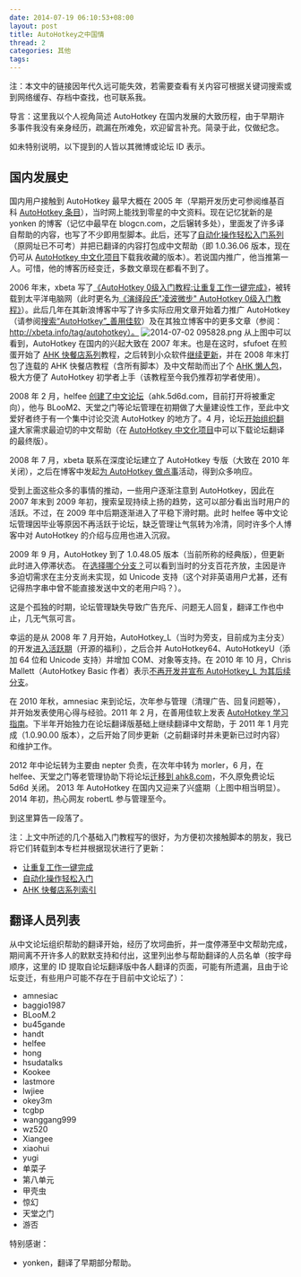 ```yaml
---
date: 2014-07-19 06:10:53+08:00
layout: post
title: AutoHotkey之中国情
thread: 2
categories: 其他
tags:
---
```

注：本文中的链接因年代久远可能失效，若需要查看有关内容可根据关键词搜索或到网络缓存、存档中查找，也可联系我。

导言：这里我以个人视角简述 AutoHotkey 在国内发展的大致历程，由于早期许多事件我没有亲身经历，疏漏在所难免，欢迎留言补充。简录于此，仅做纪念。

如未特别说明，以下提到的人皆以其微博或论坛 ID 表示。

## 国内发展史

国内用户接触到 AutoHotkey 最早大概在 2005 年（早期开发历史可参阅维基百科 [AutoHotkey 条目](http://zh.wikipedia.org/wiki/AutoHotkey)），当时网上能找到零星的中文资料。现在记忆犹新的是 yonken 的博客（记忆中最早在 blogcn.com，之后辗转多处），里面发了许多译自帮助的内容，也写了不少即用型脚本。此后，还写了[自动化操作轻松入门系列](http://ahk8.com/thread-3111.html?highlight=%E8%87%AA%E5%8A%A8%E5%8C%96+and+%E8%BD%BB%E6%9D%BE%E5%85%A5%E9%97%A8)（原网址已不可考）并把已翻译的内容打包成中文帮助（即 1.0.36.06 版本，现在仍可从 [AutoHotkey 中文化项目](http://sourceforge.net/projects/ahkcn/)下载我收藏的版本）。若说国内推广，他当推第一人。可惜，他的博客历经变迁，多数文章现在都看不到了。

2006 年末，xbeta 写了[《AutoHotkey 0级入门教程:让重复工作一键完成》](http://blog.sina.com.cn/s/blog_46dac66f010005g7.html)，被转载到太平洋电脑网（此时更名为[《演绎段氏"凌波微步" AutoHotkey 0级入门教程》](http://arch.pconline.com.cn//pcedu/soft/gj/others/0609/872613.html)）。此后几年在其新浪博客中写了许多实际应用文章开始着力推广 AutoHotkey（请参阅[搜索“AutoHotkey”_善用佳软](http://blog.sina.com.cn/search/search.php?uid=1188742767&keyword=autohotkey)）及在其独立博客中的更多文章（参阅：http://xbeta.info/tag/autohotkey）。
![2014-07-02 095828.png](http://upload-images.jianshu.io/upload_images/19661-32cbe8565ce36577.png)
从上图中可以看到，AutoHotkey 在国内的兴起大致在 2007 年末。也是在这时，sfufoet 在煎蛋开始了 [AHK 快餐店系列](http://jandan.net/2007/10/21/ahk-fast-food-restaurant-advance-notice.html)教程，之后转到小众软件[继续更新](http://www.appinn.com/ahk-fast-food-restaurant/)，并在 2008 年末打包了连载的 AHK 快餐店教程（含所有脚本）及中文帮助而出了个 [AHK 懒人包](http://www.appinn.com/autohotkey-all-in-one/)，极大方便了 AutoHotkey 初学者上手（该教程至今我仍推荐初学者使用）。

2008 年 2 月，helfee [创建了中文论坛](http://ahk.5d6d.com/thread-941-1-1.html)（ahk.5d6d.com，目前打开将被重定向），他与 BLooM2、天堂之门等论坛管理在初期做了大量建设性工作，至此中文爱好者终于有一个集中讨论交流 AutoHotkey 的地方了。4 月，论坛[开始组织翻译](http://ahk.5d6d.com/thread-4-1-1.html)大家需求最迫切的中文帮助（在 [AutoHotkey 中文化项目](http://ahkcn.sf.net)中可以下载论坛翻译的最终版）。

2008 年 7 月，xbeta 联系在深度论坛建立了 AutoHotkey 专版（大致在 2010 年关闭），之后在博客中发起[为 AutoHotkey 做点事](http://xbeta.info/thanks-autohotkey.htm)活动，得到众多响应。

受到上面这些众多的事情的推动，一些用户逐渐注意到 AutoHotkey，因此在 2007 年末到 2009 年初，搜索呈现持续上扬的趋势，这可以部分看出当时用户的活跃。不过，在 2009 年中后期逐渐进入了平稳下滑时期。此时 helfee 等中文论坛管理因毕业等原因不再活跃于论坛，缺乏管理让气氛转为冷清，同时许多个人博客中对 AutoHotkey 的介绍与应用也进入沉寂。

2009 年 9 月，AutoHotkey 到了 1.0.48.05 版本（当前所称的经典版），但更新此时进入停滞状态。 在[选择哪个分支？](http://jianshu.io/p/7a7a82316f0f)可以看到当时的分支百花齐放，主因是许多迫切需求在主分支尚未实现，如 Unicode 支持（这个对非英语用户尤甚，还有记得热字串中曾不能直接发送中文的老用户吗？）。

这是个孤独的时期，论坛管理缺失导致广告充斥、问题无人回复，翻译工作也中止，几无气氛可言。

幸运的是从 2008 年 7 月开始，AutoHotkey_L（当时为旁支，目前成为主分支）的开发[进入活跃期](http://ahkcn.sourceforge.net/docs/AHKL_ChangeLog.htm)（开源的福利），之后合并 AutoHotkey64、AutoHotkeyU（添加 64 位和 Unicode 支持）并增加 COM、对象等支持。在 2010 年 10 月，Chris Mallett（AutoHotkey Basic 作者）表示[不再开发并宣布 AutoHotkey_L 为其后续分支](http://www.autohotkey.com/board/topic/58864-my-status-and-website-changes/#entry369976)。

在 2010 年秋，amnesiac 来到论坛，次年参与管理（清理广告、回复问题等），并开始发表使用心得与经验。2011 年 2 月，在善用佳软上发表 [AutoHotkey 学习指南](http://xbeta.info/autohotkey-guide-2.htm)。下半年开始独力在论坛翻译版基础上继续翻译中文帮助，于 2011 年 1 月完成（1.0.90.00 版本），之后开始了同步更新（之前翻译时并未更新已过时内容）和维护工作。

2012 年中论坛转为主要由 nepter 负责，在次年中转为 morler，6 月，在 helfee、天堂之门等老管理协助下将论坛[迁移到 ahk8.com](http://ahk8.com/Announcement-%E6%96%B0%E8%AE%BA%E5%9D%9B%E5%90%AF%E7%94%A8%E4%B8%AD%EF%BC%8C%E6%AC%A2%E8%BF%8E%E5%8F%8D%E9%A6%88)，不久原免费论坛 5d6d 关闭。 2013 年 AutoHotkey 在国内又迎来了兴盛期（上图中相当明显）。2014 年初，热心网友 robertL 参与管理至今。

到这里算告一段落了。

注：上文中所述的几个基础入门教程写的很好，为方便初次接触脚本的朋友，我已将它们转载到本专栏并根据现状进行了更新：

* [让重复工作一键完成](http://jianshu.io/p/fd5d269f77cf)
* [自动化操作轻松入门](http://jianshu.io/p/5841065a4d11)
* [AHK 快餐店系列索引](http://jianshu.io/p/f2638a90d105)

## 翻译人员列表

从中文论坛组织帮助的翻译开始，经历了坎坷曲折，并一度停滞至中文帮助完成，期间离不开许多人的默默支持和付出，这里列出参与帮助翻译的人员名单（按字母顺序，这里的 ID 提取自论坛翻译版中各人翻译的页面，可能有所遗漏，且由于论坛变迁，有些用户可能不存在于目前中文论坛了）：

* amnesiac
* baggio1987
* BLooM.2
* bu45gande
* handt
* helfee
* hong
* hsudatalks
* Kookee
* lastmore
* lwjiee
* okey3m
* tcgbp
* wanggang999
* wz520
* Xiangee
* xiaohui
* yugi
* 单菜子
* 第八单元
* 甲壳虫
* 惊幻
* 天堂之门
* 游否

特别感谢：

* yonken，翻译了早期部分帮助。 

